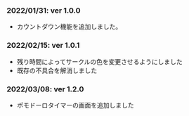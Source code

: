 ### 2022/01/31: ver 1.0.0
- カウントダウン機能を追加しました。

### 2022/02/15: ver 1.0.1
- 残り時間によってサークルの色を変更させるようにしました
- 既存の不具合を解消しました

### 2022/03/08: ver 1.2.0
- ポモドーロタイマーの画面を追加しました

